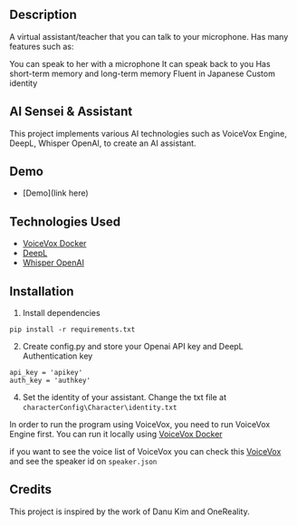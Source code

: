 ## Description

A virtual assistant/teacher that you can talk to your microphone. Has many features such as:

You can speak to her with a microphone
It can speak back to you
Has short-term memory and long-term memory
Fluent in Japanese
Custom identity

## AI Sensei & Assistant

This project implements various AI technologies such as VoiceVox Engine, DeepL, Whisper OpenAI, to create an AI assistant.

## Demo
 - [Demo](link here)


## Technologies Used

 - [VoiceVox Docker](https://hub.docker.com/r/voicevox/voicevox_engine)
 - [DeepL](https://www.deepl.com)
 - [Whisper OpenAI](https://platform.openai.com/account/api-keys)


## Installation

1. Install dependencies

```
pip install -r requirements.txt
```

2. Create config.py and store your Openai API key and DeepL Authentication key

```
api_key = 'apikey'
auth_key = 'authkey'
```

4. Set the identity of your assistant. Change the txt file at `characterConfig\Character\identity.txt`


In order to run the program using VoiceVox, you need to run VoiceVox Engine first. You can run it locally using [VoiceVox Docker](https://hub.docker.com/r/voicevox/voicevox_engine)


if you want to see the voice list of VoiceVox you can check this [VoiceVox](https://voicevox.hiroshiba.jp) and see the speaker id on `speaker.json` 

## Credits

This project is inspired by the work of Danu Kim and OneReality.

